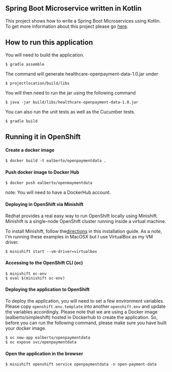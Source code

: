 ## Spring Boot Microservice written in Kotlin  
This project shows how to write a Spring Boot Microservices using Kotlin.  To get more information about this project please go [here](https://medium.com/@erwinalberto/part-1-developing-a-spring-boot-micorservices-using-kotlin-6a20aacbd53e).

## How to run this application

You will need to build the application.
```
$ gradle assemble
```
The command will generate healthcare-openpayment-data-1.0.jar under
```
$ projectlocation/build/libs
```
You will then need to run the jar using the following command
```
$ java -jar build/libs/healthcare-openpayment-data-1.0.jar
```

You can also run the unit tests as well as the Cucumber tests.
```
$ gradle build
```

## Running it in OpenShift

#### Create a docker image
```
$ docker build -t ealberto/openpaymentdata .
```

#### Push docker image to Docker Hub
```
$ docker push ealberto/openmaymentdata
```
note: You will need to have a DockerHub account.


#### Deploying in OpenShift via Minishift

Redhat provides a real easy way to run OpenShift locally using Minishift.  Minishift is a single-node OpenShift cluster running inside a virtual machine.

To install Minishift, follow the[directions](https://docs.openshift.org/latest/minishift/getting-started/installing.html) in this installation guide.  As a note, I'm running these examples in MacOSX but I use VirtualBox as my VM driver.  

```
$ minishift start --vm-driver=virtualbox
```

#### Accessing to the OpenShift CLI (oc)
```
$ minishift oc-env
$ eval $(minishift oc-env)
```

#### Deploying the application to OpenShift
To deploy the application, you will need to set a few environment variables.  Please copy `openshift.env.template` into another `openshift.env` and update the variables accordingly.
Please note that we are using a Docker image (ealberto/simpleshift) hosted in Dockerhub to create the application.  So, before you can run the following command, please make sure you have built your docker image.
```
$ oc new-app ealberto/openpaymentdata
$ oc expose svc/openpaymentdata
```

#### Open the application in the browser
```
$ minishift openshift service openpaymentdata -n open-payment-data
```
